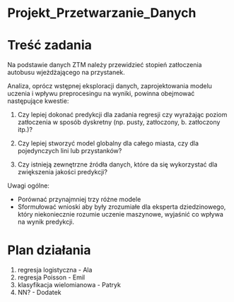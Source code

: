 # Projekt_Przetwarzanie_Danych

# Treść zadania

Na podstawie danych ZTM należy przewidzieć stopień zatłoczenia autobusu wjeżdżającego na przystanek.

Analiza, oprócz wstępnej eksploracji danych, zaprojektowania modelu uczenia i wpływu preprocesingu na wyniki, powinna obejmować następujące kwestie:

1. Czy lepiej dokonać predykcji dla zadania regresji czy wyrażając poziom zatłoczenia w sposób dyskretny (np. pusty, zatłoczony, b. zatłoczony itp.)?

2. Czy lepiej stworzyć model globalny dla całego miasta, czy dla pojedynczych lini lub przystanków?

3. Czy istnieją zewnętrzne źródła danych, które da się wykorzystać dla zwiększenia jakości predykcji?


Uwagi ogólne:
- Porównać przynajmniej trzy różne modele 
- Sformułować wnioski aby były zrozumiałe dla eksperta dziedzinowego, który niekoniecznie rozumie uczenie maszynowe, wyjaśnić co wpływa na wynik predykcji.

# Plan działania

1. regresja logistyczna - Ala
2. regresja Poisson - Emil
3. klasyfikacja wielomianowa - Patryk	
4. NN? - Dodatek